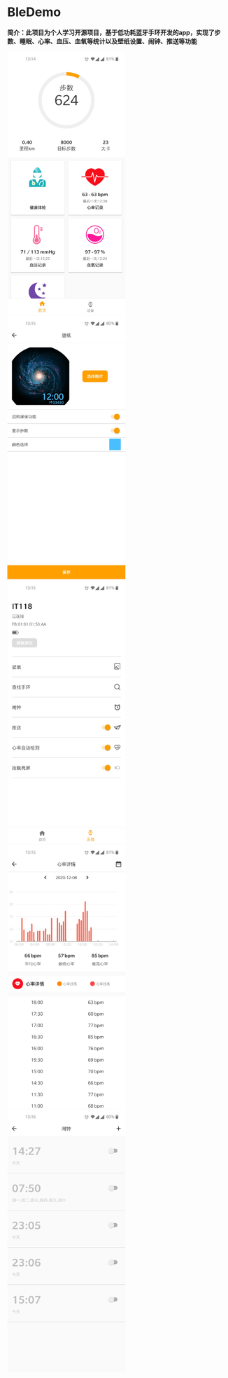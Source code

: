 # BleDemo
**简介：此项目为个人学习开源项目，基于低功耗蓝牙手环开发的app，实现了步数、睡眠、心率、血压、血氧等统计以及壁纸设置、闹钟、推送等功能**


<div>
   <img src="https://github.com/SmartVive/BleDemo/blob/main/screenShot/116680912166434847.jpg"  height="600" width="270">
</div>

<div>
   <img src="https://github.com/SmartVive/BleDemo/blob/main/screenShot/41865219170645244.jpg"  height="600" width="270">
</div>

<div>
   <img src="https://github.com/SmartVive/BleDemo/blob/main/screenShot/52531429862448297.jpg"  height="600" width="270">
</div>

<div>
   <img src="https://github.com/SmartVive/BleDemo/blob/main/screenShot/687126564397815300.jpg"  height="600" width="270">
</div>

<div>
   <img src="https://github.com/SmartVive/BleDemo/blob/main/screenShot/764106823002934861.jpg"  height="600" width="270">
</div>
